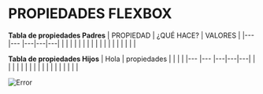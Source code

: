 # **PROPIEDADES FLEXBOX**


**Tabla de propiedades Padres**
| PROPIEDAD  |  ¿QUÉ HACE? | VALORES  |
|---    |---           |---|---|---|
|       |              |   |   |   |
|       |              |   |   |   |
|       |              |   |   |   |

**Tabla de propiedades Hijos**
| Hola  |  propiedades |   |   |   |
|---    |---           |---|---|---|
|       |              |   |   |   |
|       |              |   |   |   |
|       |              |   |   |   |

![Error](https://s3-us-west-2.amazonaws.com/devcodepro/media/tutorials/modelo-caja-css-t1.jpg)